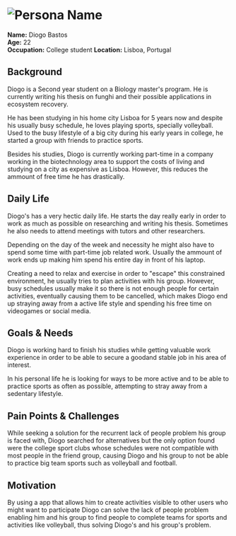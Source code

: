 # ![Persona Name](personas/persona1.jpeg)  
**Name:** Diogo Bastos  
**Age:** 22  
**Occupation:**   College student
**Location:** Lisboa, Portugal  

## Background  
<!-- [Describe the persona's background, including their education, work experience, and any relevant personal history. This should be written as a short, engaging narrative that helps to contextualize the persona.] -->

Diogo is a Second year student on a Biology master's program. He is currently writing his thesis on funghi and their possible applications in ecosystem recovery.

He has been studying in his home city Lisboa for 5 years now and despite his usually busy schedule, he loves playing sports, specially volleyball. 
Used to the busy lifestyle of a big city during his early years in college, he started a group with friends to practice sports.

Besides his studies, Diogo is currently working part-time in a company working in the biotechnology area to support the costs of living and studying on a city as expensive as Lisboa. However, this reduces the ammount of free time he has drastically.
## Daily Life  
<!-- [Describe a typical day in their life. What do they do from morning to evening? How do they interact with technology, products, or services? What challenges do they face?] -->

Diogo's has a very hectic daily life. He starts the day really early in order to work as much as possible on researching and writing his thesis. Sometimes he also needs to attend meetings with tutors and other researchers.

Depending on the day of the week and necessity he might also have to spend some time with part-time job related work. Usually the ammount of work ends up making him spend his entire day in front of his laptop.

Creating a need to relax and exercise in order to "escape" this constrained environment, he usually tries to plan activities with his group. However, busy schedules usually make it so there is not enough people for certain activities, eventually causing them to be cancelled, which makes Diogo end up straying away from a active life style and spending his free time on videogames or social media.
## Goals & Needs  
<!-- [Explain what the persona wants to achieve in their personal or professional life. What are their aspirations? What problems are they trying to solve?] -->

Diogo is working hard to finish his studies while getting valuable work experience in order to be able to secure a goodand stable job in his area of interest.

In his personal life he is looking for ways to be more active and to be able to practice sports as often as possible, attempting to stray away from a sedentary lifestyle.

## Pain Points & Challenges  
<!-- [Describe the main frustrations, obstacles, or inefficiencies they encounter related to the product or service you are designing for.] -->

While seeking a solution for the recurrent lack of people problem his group is faced with, Diogo searched for alternatives but the only option found were the college sport clubs whose schedules were not compatible with most people in the friend group, causing Diogo and his group to not be able to practice big team sports such as volleyball and football.

## Motivation  
<!-- *"Why do they engage with this product or service?"*   -->
<!-- [Summarize their core motivation in a compelling way. This could be a short paragraph or even a strong, direct quote that captures their drive.]   -->

By using a app that allows him to create activities visible to other users who might want to participate Diogo can solve the lack of people problem enabling him and his group to find people to complete teams for sports and activities like volleyball, thus solving Diogo's and his group's problem.
